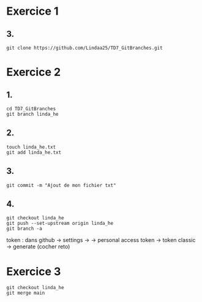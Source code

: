 # Exercice 1

## 3.

```
git clone https://github.com/Lindaa25/TD7_GitBranches.git
```

# Exercice 2

## 1.
```
cd TD7_GitBranches
git branch linda_he
```
## 2.
```
touch linda_he.txt
git add linda_he.txt
```
## 3.
```
git commit -m "Ajout de mon fichier txt"
```
## 4.
```
git checkout linda_he
git push --set-upstream origin linda_he
git branch -a
```
token : dans github -> settings -> <developer settings> -> personal access token -> token classic -> generate (cocher reto)
  
# Exercice 3
```
git checkout linda_he
git merge main
```

  
 



